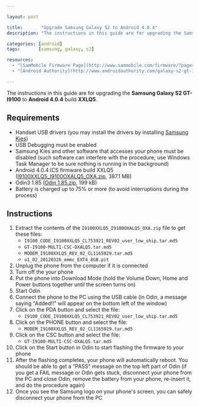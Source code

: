 ```yaml
---

layout: post

title:       "Upgrade Samsung Galaxy S2 to Android 4.0.4"
description: "The instructions in this guide are for upgrading the Samsung Galaxy S2 GT-I9100 to Android 4.0.4 build XXLQ5."

categories: [android]
tags:       [samsung, galaxy, s2]

resources:
  - "[SamMobile Firmware Page](http://www.sammobile.com/firmware/?page=8&amp;view=5235)"
  - "[Android Authority](http://www.androidauthority.com/galaxy-s2-gt-i9100-android-4-0-4-ics-xxlq5-update-102125/)"

---
```



The instructions in this guide are for upgrading the **Samsung Galaxy S2 GT-I9100** to **Android 4.0.4** build **XXLQ5**.


## Requirements

- Handset USB drivers (you may install the drivers by installing <a href="http://www.samsung.com/us/kies/">Samsung Kies</a>)
- USB Debugging must be enabled
- Samsung Kies and other software that accesses your phone must be disabled (such software can interfere with the procedure; use Windows Task Manager to be sure nothing is running in the background)
- Android 4.0.4 ICS firmware build XXLQ5 (<a href="http://hotfile.com/dl/162208594/226b6f0/I9100XXLQ5_I9100OXALQ5_OXA.zip.html">I9100XXLQ5_I9100OXALQ5_OXA.zip</a>, 387.1 MB)
- Odin3 1.85 (<a href="http://www.mediafire.com/?ie9p39s13neawxe">Odin 1.85.zip</a>, 199 kB)
- Battery is charged up to 75% or more (to avoid interruptions during the process)


## Instructions

1. Extract the contents of the `I9100XXLQ5_I9100OXALQ5_OXA.zip` file to get these files:
	- `I9100_CODE_I9100XXLQ5_CL753921_REV02_user_low_ship.tar.md5`
	- `GT-I9100-MULTI-CSC-OXALQ5.tar.md5`
	- `MODEM_I9100XXLQ5_REV_02_CL1165929.tar.md5`
	- `u1_02_20120326_emmc_EXT4_8GB.pit`
2. Unplug the phone from the computer if it is connected
3. Turn off the your phone
4. Put the phone into Download Mode (hold the Volume Down, Home and Power buttons together until the screen turns on)
5. Start Odin
6. Connect the phone to the PC using the USB cable (in Odin, a message saying "Added!!" will appear on the bottom left of the window)
7. Click on the PDA button and select the file:
	- `I9100_CODE_I9100XXLQ5_CL753921_REV02_user_low_ship.tar.md5`
8. Click on the PHONE button and select the file:
	- `MODEM_I9100XXLQ5_REV_02_CL1165929.tar.md5`
9. Click on the CSC button and select the file:
	- `GT-I9100-MULTI-CSC-OXALQ5.tar.md5`
10. Click on the Start button in Odin to start flashing the firmware to your phone
11. After the flashing completes, your phone will automatically reboot. You should be able to get a "PASS" message on the top left part of Odin (if you get a FAIL message or Odin gets stuck, disconnect your phone from the PC and close Odin, remove the battery from your phone, re-insert it, and do the procedure again)
12. Once you see the Samsung logo on your phone's screen, you can safely disconnect your phone from the PC
